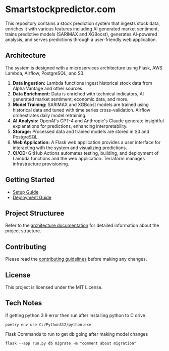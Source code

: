 # Smartstockpredictor.com

This repository contains a stock prediction system that ingests stock data, enriches it with various features including AI generated market sentiment,
trains predictive models (SARIMAX and XGBoost), generates AI-powered analysis, and serves predictions through a user-friendly web application.

## Architecture

The system is designed with a microservices architecture using Flask, AWS Lambda, Airflow, PostgreSQL, and S3.

1. **Data Ingestion:** Lambda functions ingest historical stock data from Alpha Vantage and other sources.
2. **Data Enrichment:** Data is enriched with technical indicators, AI generated market sentiment, economic data, and more.
3. **Model Training:** SARIMAX and XGBoost models are trained using historical data and tuned with time series cross-validation. Airflow orchestrates daily model retraining.
4. **AI Analysis:** OpenAI's GPT-4 and Anthropic's Claude generate insightful explanations for predictions, enhancing interpretability.
5. **Storage:** Processed data and trained models are stored in S3 and PostgreSQL.
6. **Web Application:** A Flask web application provides a user interface for interacting with the system and visualizing predictions.
7. **CI/CD:** GitHub Actions automates testing, building, and deployment of Lambda functions and the web application. Terraform manages infrastructure provisioning.

## Getting Started

- [Setup Guide](docs/setup_guide.md)
- [Deployment Guide](docs/deployment_guide.md)

## Project Structuree

Refer to the [architecture documentation](docs/architecture.md) for detailed information about the project structure.

## Contributing

Please read the [contributing guidelines](docs/contributing.md) before making any changes.

## License

This project is licensed under the MIT License.

## Tech Notes

If getting python 3.9 error then run after installing python to C drive

``poetry env use C:/Python312/python.exe``

Flask Commands to run to get db going after making model changes

``flask --app run.py db migrate -m "comment about migration"
``
